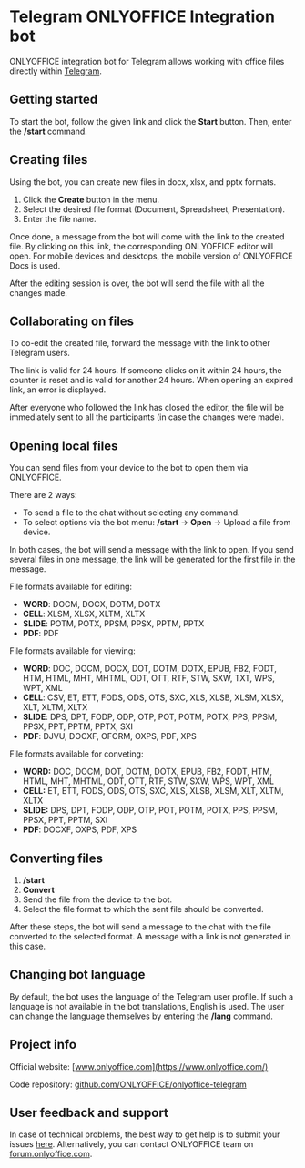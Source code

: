 # Telegram ONLYOFFICE Integration bot

ONLYOFFICE integration bot for Telegram allows working with office files directly within [Telegram](https://web.telegram.org).

## Getting started

To start the bot, follow the given link and click the **Start** button. Then, enter the **/start** command.

## Creating files

Using the bot, you can create new files in docx, xlsx, and pptx formats. 

1. Click the **Create** button in the menu.
2. Select the desired file format (Document, Spreadsheet, Presentation).
3. Enter the file name.

Once done, a message from the bot will come with the link to the created file. By clicking on this link, the corresponding ONLYOFFICE editor will open. For mobile devices and desktops, the mobile version of ONLYOFFICE Docs is used.

After the editing session is over, the bot will send the file with all the changes made.

## Collaborating on files

To co-edit the created file, forward the message with the link to other Telegram users. 

The link is valid for 24 hours. If someone clicks on it within 24 hours, the counter is reset and is valid for another 24 hours. When opening an expired link, an error is displayed.

After everyone who followed the link has closed the editor, the file will be immediately sent to all the participants (in case the changes were made).

## Opening local files

You can send files from your device to the bot to open them via ONLYOFFICE.

There are 2 ways:

* To send a file to the chat without selecting any command.
* To select options via the bot menu: **/start** -> **Open** -> Upload a file from device.

In both cases, the bot will send a message with the link to open. If you send several files in one message, the link will be generated for the first file in the message.

File formats available for editing:

* **WORD**: DOCM, DOCX, DOTM, DOTX
* **CELL**: XLSM, XLSX, XLTM, XLTX
* **SLIDE**: POTM, POTX, PPSM, PPSX, PPTM, PPTX
* **PDF**: PDF

File formats available for viewing:

* **WORD**: DOC, DOCM, DOCX, DOT, DOTM, DOTX, EPUB, FB2, FODT, HTM, HTML, MHT, MHTML, ODT, OTT, RTF, STW, SXW, TXT, WPS, WPT, XML
* **CELL**: CSV, ET, ETT, FODS, ODS, OTS, SXC, XLS, XLSB, XLSM, XLSX, XLT, XLTM, XLTX
* **SLIDE**: DPS, DPT, FODP, ODP, OTP, POT, POTM, POTX, PPS, PPSM, PPSX, PPT, PPTM, PPTX, SXI
* **PDF**: DJVU, DOCXF, OFORM, OXPS, PDF, XPS

File formats available for conveting:

* **WORD:** DOC, DOCM, DOT, DOTM, DOTX, EPUB, FB2, FODT, HTM, HTML, MHT, MHTML, ODT, OTT, RTF, STW, SXW, WPS, WPT, XML
* **CELL:** ET, ETT, FODS, ODS, OTS, SXC, XLS, XLSB, XLSM, XLT, XLTM, XLTX
* **SLIDE:** DPS, DPT, FODP, ODP, OTP, POT, POTM, POTX, PPS, PPSM, PPSX, PPT, PPTM, SXI
* **PDF**: DOCXF, OXPS, PDF, XPS

## Converting files

1. **/start**
2. **Convert**
3. Send the file from the device to the bot.
4. Select the file format to which the sent file should be converted.

After these steps, the bot will send a message to the chat with the file converted to the selected format. A message with a link is not generated in this case.

## Changing bot language

By default, the bot uses the language of the Telegram user profile. If such a language is not available in the bot translations, English is used. The user can change the language themselves by entering the **/lang** command.

## Project info

Official website: [www.onlyoffice.com](https://www.onlyoffice.com/)

Code repository: [github.com/ONLYOFFICE/onlyoffice-telegram](https://github.com/ONLYOFFICE/onlyoffice-telegram)

## User feedback and support

In case of technical problems, the best way to get help is to submit your issues [here](https://github.com/ONLYOFFICE/onlyoffice-telegram/issues). 
Alternatively, you can contact ONLYOFFICE team on [forum.onlyoffice.com](https://forum.onlyoffice.com/).
